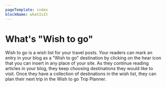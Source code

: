 ```yaml
---
pageTemplate: index
blockName: whatIsIt
---
```


# What's "Wish to go"

Wish to go is a wish list for your travel posts. Your readers can mark an entry in your blog as a "Wish to go" destination by clicking on the hear icon <WishWidget/> that you can insert in any place of your site. As they continue reading articles in your blog, they keep choosing destinations they would like to visit. Once they have a collection of destinations in the wish list, they can plan their next trip in the Wish to go Trip Planner.
